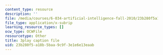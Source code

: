```yaml
---
content_type: resource
description: ''
file: /media/courses/6-034-artificial-intelligence-fall-2010/23b280f5a18b5baa9c9f3e1e6e13eaab_hM2EAvMkhtk.vtt
file_type: application/x-subrip
learning_resource_types: []
ocw_type: OCWFile
resourcetype: Other
title: 3play caption file
uid: 23b280f5-a18b-5baa-9c9f-3e1e6e13eaab
---
```

